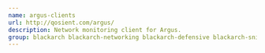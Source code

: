 ```yaml
---
name: argus-clients
url: http://qosient.com/argus/
description: Network monitoring client for Argus.
group: blackarch blackarch-networking blackarch-defensive blackarch-sniffer
---
```

